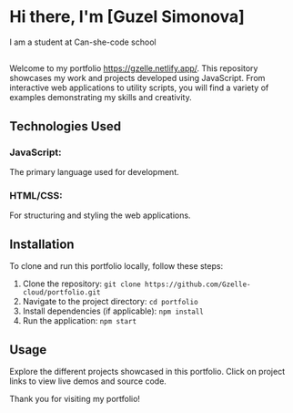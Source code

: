 # Hi there, I'm [Guzel Simonova]
I am a student at Can-she-code school
##
Welcome to my portfolio <https://gzelle.netlify.app/>. This repository showcases my work and projects developed using JavaScript. From interactive web applications to utility scripts, you will find a variety of examples demonstrating my skills and creativity.

## Technologies Used
### JavaScript: 
The primary language used for development.
### HTML/CSS: 
For structuring and styling the web applications.

## Installation
To clone and run this portfolio locally, follow these steps:
1. Clone the repository: `git clone https://github.com/Gzelle-cloud/portfolio.git`
2. Navigate to the project directory: `cd portfolio`
3. Install dependencies (if applicable): `npm install`
4. Run the application: `npm start`

## Usage
Explore the different projects showcased in this portfolio.
Click on project links to view live demos and source code.

Thank you for visiting my portfolio!
